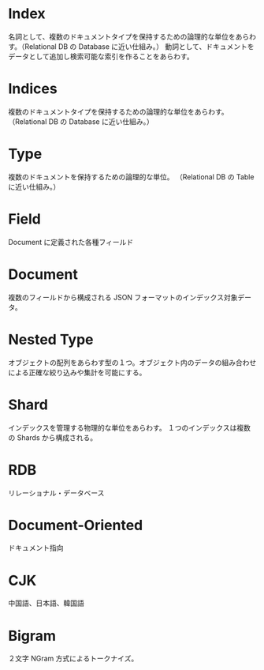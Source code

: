 # Index
名詞として、複数のドキュメントタイプを保持するための論理的な単位をあらわす。（Relational DB の Database に近い仕組み。）
動詞として、ドキュメントをデータとして追加し検索可能な索引を作ることをあらわす。

# Indices
複数のドキュメントタイプを保持するための論理的な単位をあらわす。（Relational DB の Database に近い仕組み。）

# Type
複数のドキュメントを保持するための論理的な単位。
（Relational DB の Table に近い仕組み。）


# Field
Document に定義された各種フィールド

# Document
複数のフィールドから構成される JSON フォーマットのインデックス対象データ。


# Nested Type
オブジェクトの配列をあらわす型の１つ。オブジェクト内のデータの組み合わせによる正確な絞り込みや集計を可能にする。

# Shard
インデックスを管理する物理的な単位をあらわす。
１つのインデックスは複数の Shards から構成される。

# RDB
リレーショナル・データベース

# Document-Oriented
ドキュメント指向

# CJK
中国語、日本語、韓国語

# Bigram
２文字 NGram 方式によるトークナイズ。
